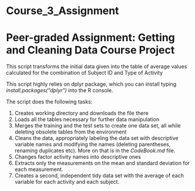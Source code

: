 # Course_3_Assignment
Peer-graded Assignment: Getting and Cleaning Data Course Project
===============
This script transforms the initial data given into the table of average values calculated for the combination of Subject ID and Type of Activity

This script highly relies on dplyr package, which you can install typing *install.packages("dplyr")* into the R console.

The script does the following tasks:
1. Creates working directory and downloads the file there
2. Loads all the tables necessary for further data manipulation
3. Merges the training and the test sets to create one data set, all while deleting obsolete tables from the environment
4. Cleans the data, appropriately labeling the data set with descriptive variable names and modifying the names (deleting parentheses, renaming duplicates etc). More on that is in the *CodeBook.md* file.
5. Changes factor activity names into descriptive ones
6. Extracts only the measurements on the mean and standard deviation for each measurement.
7. Creates a second, independent tidy data set with the average of each variable for each activity and each subject.
